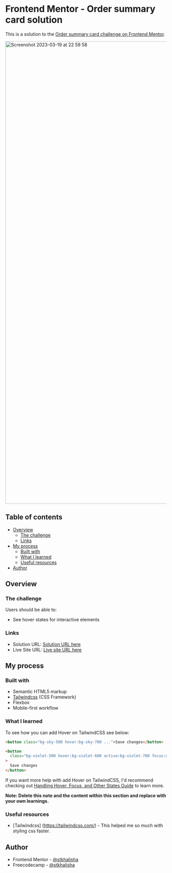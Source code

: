 # Frontend Mentor - Order summary card solution

This is a solution to the [Order summary card challenge on Frontend Mentor](https://www.frontendmentor.io/challenges/order-summary-component-QlPmajDUj).

<img width="1440" alt="Screenshot 2023-03-19 at 22 59 58" src="https://user-images.githubusercontent.com/60285814/226188338-a89f5729-97d7-405f-ae5e-25bf62177a88.png">

## Table of contents

- [Overview](#overview)
  - [The challenge](#the-challenge)
  - [Links](#links)
- [My process](#my-process)
  - [Built with](#built-with)
  - [What I learned](#what-i-learned)
  - [Useful resources](#useful-resources)
- [Author](#author)

## Overview

### The challenge

Users should be able to:

- See hover states for interactive elements

### Links

- Solution URL: [Solution URL here](https://github.com/stkhalisha/order-summary-component)
- Live Site URL: [Live site URL here](https://stkhalisha-order-summary-component.vercel.app/)

## My process

### Built with

- Semantic HTML5 markup
- [Tailwindcss](https://tailwindcss.com/) (CSS Framework)
- Flexbox
- Mobile-first workflow

### What I learned

To see how you can add Hover on TailwindCSS see below:

```html
<button class="bg-sky-500 hover:bg-sky-700 ...">Save changes</button>
```

```html
<button
  class="bg-violet-500 hover:bg-violet-600 active:bg-violet-700 focus:outline-none focus:ring focus:ring-violet-300 ..."
>
  Save changes
</button>
```

If you want more help with add Hover on TailwindCSS, I'd recommend checking out [Handling Hover, Focus, and Other States Guide](https://tailwindcss.com/docs/hover-focus-and-other-states) to learn more.

**Note: Delete this note and the content within this section and replace with your own learnings.**

### Useful resources

- [Tailwindcss] (https://tailwindcss.com/) - This helped me so much with styling css faster.

## Author

- Frontend Mentor - [@stkhalisha](https://www.frontendmentor.io/profile/stkhalisha)
- Freecodecamp - [@stkhalisha](https://www.freecodecamp.org/stkhalisha)
